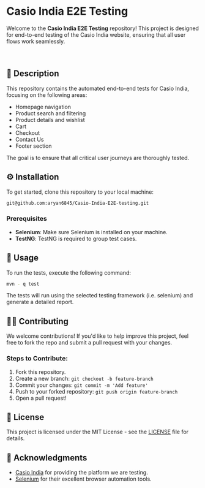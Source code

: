 # Casio India E2E Testing

Welcome to the **Casio India E2E Testing** repository! This project is designed for end-to-end testing of the Casio India website, ensuring that all user flows work seamlessly.
<br><br><br>

## 📝 Description

This repository contains the automated end-to-end tests for Casio India, focusing on the following areas:
- Homepage navigation
- Product search and filtering
- Product details and wishlist
- Cart
- Checkout
- Contact Us
- Footer section

The goal is to ensure that all critical user journeys are thoroughly tested.


## ⚙️ Installation

To get started, clone this repository to your local machine:

```bash
git@github.com:aryan6845/Casio-India-E2E-testing.git
```


### Prerequisites

- **Selenium**: Make sure Selenium is installed on your machine.
- **TestNG**: TestNG is required to group test cases.


## 🚀 Usage

To run the tests, execute the following command:

```bash
mvn - q test
```

The tests will run using the selected testing framework (i.e. selenium) and generate a detailed report.


## 🧑‍💻 Contributing

We welcome contributions! If you'd like to help improve this project, feel free to fork the repo and submit a pull request with your changes.


### Steps to Contribute:
1. Fork this repository.
2. Create a new branch: `git checkout -b feature-branch`
3. Commit your changes: `git commit -m 'Add feature'`
4. Push to your forked repository: `git push origin feature-branch`
5. Open a pull request!


## 📜 License

This project is licensed under the MIT License - see the [LICENSE](LICENSE) file for details.


## 📄 Acknowledgments

- [Casio India](https://www.casio.com/in/) for providing the platform we are testing.
- [Selenium](https://www.selenium.dev) for their excellent browser automation tools.